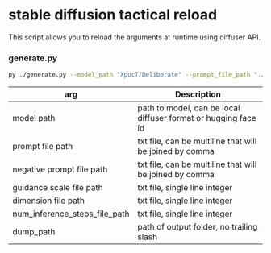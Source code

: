 # stable diffusion tactical reload

This script allows you to reload the arguments at runtime using diffuser API. 

### generate.py

```bash
py ./generate.py --model_path "XpucT/Deliberate" --prompt_file_path "./config/prompt.txt" --negative_prompt_file_path "./config/negative_prompt.txt" --guidance_scale_file_path  "./config/guidance_scale.txt" --dimension_file_path "./config/dimension.txt" --num_inference_steps_file_path "./config/num_inference_steps.txt" --dump_path "C:\Users\Private\Desktop\sd_output"
```

| arg | Description |
| ----------- | -----------                                       |
| model path | path to model, can be local diffuser format or hugging face id |
| prompt file path | txt file, can be multiline that will be joined by comma |
| negative prompt file path | txt file, can be multiline that will be joined by comma |
| guidance scale file path | txt file, single line integer |
| dimension file path | txt file, single line integer |
| num_inference_steps_file_path | txt file, single line integer |
| dump_path | path of output folder, no trailing slash |
